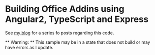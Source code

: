 # Building Office Addins using Angular2, TypeScript and Express 

See [my blog](https://peteskelly.com) for a series fo posts regarding this code.

** Warning: **
This sample may be in a state that does not build or may have errors as I update.